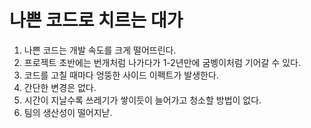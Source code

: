 # 나쁜 코드로 치르는 대가

1. 나쁜 코드는 개발 속도를 크게 떨어뜨린다.
2. 프로젝트 초반에는 번개처럼 나가다가 1-2년만에 굼벵이처럼 기어갈 수 있다.
3. 코드를 고칠 때마다 엉뚱한 사이드 이펙트가 발생한다.
4. 간단한 변경은 없다.
5. 시간이 지날수록 쓰레기가 쌓이듯이 늘어가고 청소할 방법이 없다.
6. 팀의 생산성이 떨어지낟.